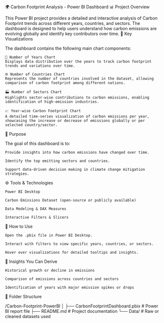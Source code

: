 🌍 Carbon Footprint Analysis - Power BI Dashboard
📊 Project Overview

This Power BI project provides a detailed and interactive analysis of Carbon Footprint trends across different years, countries, and sectors. The dashboard is designed to help users understand how carbon emissions are evolving globally and identify key contributors over time.
🧩 Key Visualizations

The dashboard contains the following main chart components:

    📅 Number of Years Chart
    Displays data distribution over the years to track carbon footprint trends and variations over time.

    🌐 Number of Countries Chart
    Represents the number of countries involved in the dataset, allowing comparison of carbon footprint among different nations.

    🏭 Number of Sectors Chart
    Highlights sector-wise contributions to carbon emissions, enabling identification of high-emission industries.

    📈 Year-wise Carbon Footprint Chart
    A detailed time-series visualization of carbon emissions per year, showcasing the increase or decrease of emissions globally or per selected country/sector.

🎯 Purpose

The goal of this dashboard is to:

    Provide insights into how carbon emissions have changed over time.

    Identify the top emitting sectors and countries.

    Support data-driven decision making in climate change mitigation strategies.

⚙️ Tools & Technologies

    Power BI Desktop

    Carbon Emissions Dataset (open-source or publicly available)

    Data Modeling & DAX Measures

    Interactive Filters & Slicers

📝 How to Use

    Open the .pbix file in Power BI Desktop.

    Interact with filters to view specific years, countries, or sectors.

    Hover over visualizations for detailed tooltips and insights.

📌 Insights You Can Derive

    Historical growth or decline in emissions

    Comparison of emissions across countries and sectors

    Identification of years with major emission spikes or drops

📂 Folder Structure

/Carbon-Footprint-PowerBI
│
├── CarbonFootprintDashboard.pbix   # Power BI report file
├── README.md                       # Project documentation
└── Data/                           # Raw or cleaned datasets used
